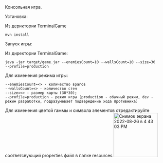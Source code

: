 Консольная игра.

Установка:

Из дериктории TerminalGame
```
mvn install
```
Запуск игры:

Из директории TerminalGame:
```
java -jar target/game.jar --enemiesCount=10 --wallsCount=10 --size=30 --profile=production
```
Для изменения режима игры:
```
--enemiesCount=<> - количество врагов
--wallsCount=<> - количество стен
--size=<> - размер карты (30*30);
--profile=production - режим игры (production - обычный режим, dev - режим разработки, подразумевает подверждение хода противника)
```
Для изменения цветой гаммы и символа элементов отредактируйте соответсвующий properties файл в папке resources
<img width="145" alt="Снимок экрана 2022-08-26 в 4 43 03 PM" src="https://user-images.githubusercontent.com/94602550/186917303-abb04349-dad3-4b77-8375-81446b5b253a.png">
